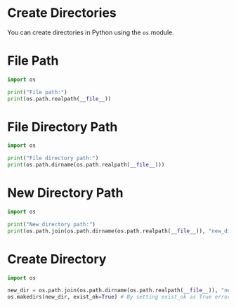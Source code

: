 # Create Directories

You can create directories in Python using the `os` module.

# File Path

```python
import os

print("File path:")
print(os.path.realpath(__file__))
```

# File Directory Path

```python
import os

print("File directory path:")
print(os.path.dirname(os.path.realpath(__file__)))
```

# New Directory Path

```python
import os

print("New directory path:")
print(os.path.join(os.path.dirname(os.path.realpath(__file__)), "new_dir"))
```

# Create Directory

```python
import os

new_dir = os.path.join(os.path.dirname(os.path.realpath(__file__)), "new_dir")
os.makedirs(new_dir, exist_ok=True) # By setting exist_ok as True error caused due already existing directory can be suppressed 
```
